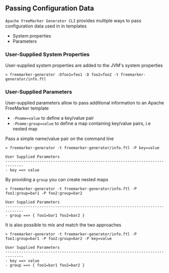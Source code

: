 ## Passing Configuration Data

`Apache FreeMarker Generator CLI` provides multiple ways to pass configuration data used in in templates

* System properties
* Parameters 

### User-Supplied System Properties

User-supplied system properties are added to the JVM's system properties

```
> freemarker-generator -Dfoo1=foo1 -D foo2=foo2 -t freemarker-generator/info.ftl 
```
 
### User-Supplied Parameters

User-supplied parameters allow to pass additional information to an Apache FreeMarker template 

* `-Pname=value` to define a key/value pair
* `-Pname:group=value` to define a map containing key/value pairs, i.e nested map 

Pass a simple name/value pair on the command line 

```
> freemarker-generator -t freemarker-generator/info.ftl -P key=value

User Supplied Parameters
------------------------------------------------------------------------------
- key ==> value
```

By providing a `group` you can create nested maps

```
> freemarker-generator -t freemarker-generator/info.ftl -P foo1:group=bar1 -P foo2:group=bar2

User Supplied Parameters
------------------------------------------------------------------------------
- group ==> { foo1=bar1 foo2=bar2 }
```

It is also possible to mix and match the two approaches

```
> freemarker-generator -t freemarker-generator/info.ftl -P foo1:group=bar1 -P foo2:group=bar2 -P key=value

User Supplied Parameters
------------------------------------------------------------------------------
- key ==> value
- group ==> { foo1=bar1 foo2=bar2 }
```